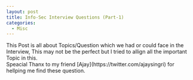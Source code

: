```yaml
---
layout: post
title: Info-Sec Interview Questions (Part-1)
categories:
  - Misc
---
```


<p>This Post is all about Topics/Question which we had or could face in the Interview, This may not be the perfect but I tried to allign all the important Topic in this.
<br>Speacial Thanx to my friend [Ajay](https://twitter.com/ajaysingri) for hellping me find these question.</p>

